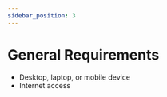 ```yaml
---
sidebar_position: 3
---
```


# General Requirements
* Desktop, laptop, or mobile device
* Internet access
